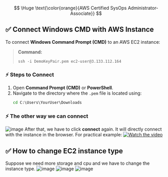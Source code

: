 $$
\Huge \text{\color{orange}{AWS Certified SysOps Administrator-Associate}}
$$



## ✅ Connect Windows CMD with AWS Instance

To connect **Windows Command Prompt (CMD)** to an AWS EC2 instance:

> **Command:**
> ```
> ssh -i DemoKeyPair.pem ec2-user@3.133.112.164
> ```
### ⚡ **Steps to Connect**
1. Open **Command Prompt (CMD)** or **PowerShell**.
2. Navigate to the directory where the `.pem` file is located using:
   ```cmd
   cd C:\Users\YourUser\Downloads
### ⚡ **The other way we can connect**
![image](https://github.com/user-attachments/assets/a9a5c813-6761-4f28-9f6c-c7d548313a18)
After that, we have to click **connect** again. It will directly connect with the instance in the browser.
For practical example:
[![Watch the video](https://img.youtube.com/vi/kzLRxVgos2M/0.jpg)](https://youtu.be/kzLRxVgos2M)
## ✅ How to change EC2 instance type
Suppose we need more storage and cpu and we have to change the instance type.
![image](https://github.com/user-attachments/assets/d1fb53aa-c142-4e84-aa60-7f284ed9a781)
![image](https://github.com/user-attachments/assets/4d6e9bca-c436-4940-93b2-1162527fda14)
![image](https://github.com/user-attachments/assets/4d9e9a99-44b1-464a-b19d-0f4f3230e162)










